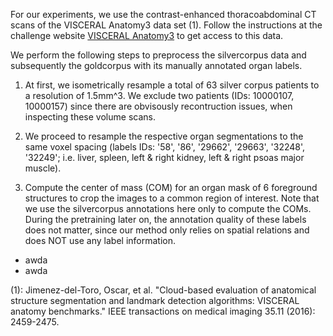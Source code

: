 For our experiments, we use the contrast-enhanced thoracoabdominal CT scans of the VISCERAL Anatomy3 data set (1). 
Follow the instructions at the challenge website [VISCERAL Anatomy3](http://www.visceral.eu/benchmarks/anatomy3-open/) to get access to this data.

We perform the following steps to preprocess the silvercorpus data and subsequently the goldcorpus with its manually annotated organ labels.

1) At first, we isometrically resample a total of 63 silver corpus patients to a resolution of 1.5mm^3. We exclude two patients (IDs: 10000107, 10000157) since there are obvisously recontruction issues, when inspecting these volume scans.

2) We proceed to resample the respective organ segmentations to the same voxel spacing (labels IDs: '58', '86', '29662', '29663', '32248', '32249'; i.e. liver, spleen, left & right kidney, left & right psoas major muscle). 

3) Compute the center of mass (COM) for an organ mask of 6 foreground structures to crop the images to a common region of interest. Note that we use the silvercorpus annotations here only to compute the COMs. During the pretraining later on, the annotation quality of these labels does not matter, since our method only relies on spatial relations and does NOT use any label information.
  - awda
  - awda

(1): Jimenez-del-Toro, Oscar, et al. "Cloud-based evaluation of anatomical structure segmentation and landmark detection algorithms: VISCERAL anatomy benchmarks." IEEE transactions on medical imaging 35.11 (2016): 2459-2475.
